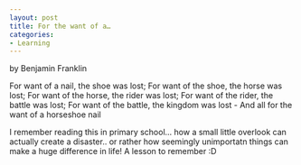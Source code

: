 ```yaml
---
layout: post
title: For the want of a…
categories:
- Learning
---
```



by Benjamin Franklin

For want of a nail,
the shoe was lost; For want of the shoe,
the horse was lost; For want of the horse,
the rider was lost; For want of the rider,
the battle was lost; For want of the battle,
the kingdom was lost - And all for the want of a horseshoe nail

I remember reading this in primary school... how a small little overlook can actually create a disaster.. or rather how seemingly unimportatn things can make a huge difference in life! A lesson to remember :D
